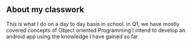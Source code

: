 ## About my classwork

This is what I do on a day to day basis in school. in Q1, we have mostly covered concepts of Object oriented Programming
I intend to develop an android app using the knowledge I have gained so far.


